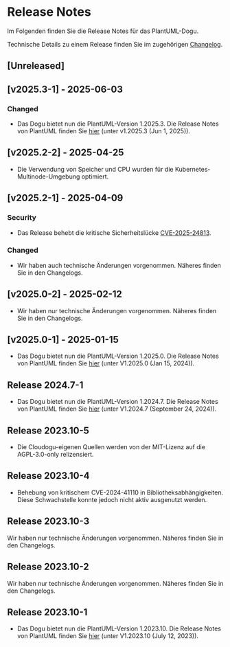 # Release Notes

Im Folgenden finden Sie die Release Notes für das PlantUML-Dogu. 

Technische Details zu einem Release finden Sie im zugehörigen [Changelog](https://docs.cloudogu.com/de/docs/dogus/plantuml/CHANGELOG/).

## [Unreleased]

## [v2025.3-1] - 2025-06-03
### Changed
* Das Dogu bietet nun die PlantUML-Version 1.2025.3. Die Release Notes von PlantUML finden Sie [hier](https://plantuml.com/en/changes) (unter v1.2025.3 (Jun 1, 2025)).

## [v2025.2-2] - 2025-04-25
* Die Verwendung von Speicher und CPU wurden für die Kubernetes-Multinode-Umgebung optimiert.

## [v2025.2-1] - 2025-04-09
### Security
* Das Release behebt die kritische Sicherheitslücke [CVE-2025-24813](https://nvd.nist.gov/vuln/detail/CVE-2025-24813).
### Changed
* Wir haben auch technische Änderungen vorgenommen. Näheres finden Sie in den Changelogs.

## [v2025.0-2] - 2025-02-12
* Wir haben nur technische Änderungen vorgenommen. Näheres finden Sie in den Changelogs.

## [v2025.0-1] - 2025-01-15
* Das Dogu bietet nun die PlantUML-Version 1.2025.0. Die Release Notes von PlantUML finden Sie [hier](https://plantuml.com/en/changes) (unter V1.2025.0 (Jan 15, 2024)).

## Release 2024.7-1

* Das Dogu bietet nun die PlantUML-Version 1.2024.7. Die Release Notes von PlantUML finden Sie [hier](https://plantuml.com/en/changes) (unter V1.2024.7 (September 24, 2024)).
## Release 2023.10-5

* Die Cloudogu-eigenen Quellen werden von der MIT-Lizenz auf die AGPL-3.0-only relizensiert.

## Release 2023.10-4

* Behebung von kritischem CVE-2024-41110 in Bibliotheksabhängigkeiten. Diese Schwachstelle konnte jedoch nicht aktiv ausgenutzt werden.

## Release 2023.10-3

Wir haben nur technische Änderungen vorgenommen. Näheres finden Sie in den Changelogs.

## Release 2023.10-2

Wir haben nur technische Änderungen vorgenommen. Näheres finden Sie in den Changelogs.

## Release 2023.10-1

* Das Dogu bietet nun die PlantUML-Version 1.2023.10. Die Release Notes von PlantUML finden Sie [hier](https://plantuml.com/en/changes) (unter V1.2023.10 (July 12, 2023)).

